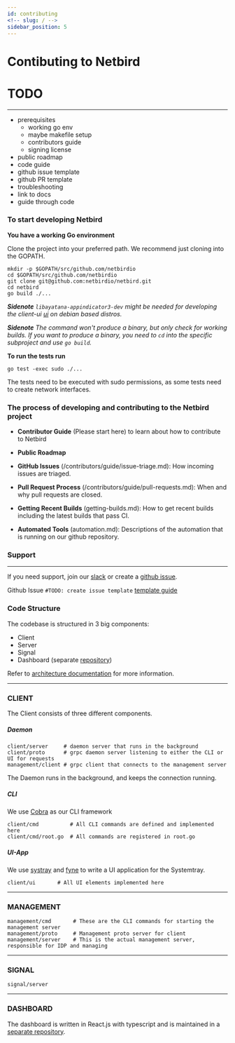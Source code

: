 ```yaml
---
id: contributing
<!-- slug: / -->
sidebar_position: 5
---
```


# Contibuting to Netbird

# TODO
---

* prerequisites 
    * working go env
    * maybe makefile setup
    * contributors guide
    * signing license
* public roadmap
* code guide
* github issue template
* github PR template
* troubleshooting
* link to docs
* guide through code


### To start developing Netbird

**You have a working Go environment**

Clone the project into your preferred path. We recommend just cloning into the GOPATH.

```
mkdir -p $GOPATH/src/github.com/netbirdio
cd $GOPATH/src/github.com/netbirdio
git clone git@github.com:netbirdio/netbird.git
cd netbird
go build ./...
```
**_Sidenote_** 
_`libayatana-appindicator3-dev` might be needed for developing 
the client-ui [ui](https://github.com/netbirdio/netbird/tree/main/client/ui) on debian based distros._

**_Sidenote_** 
_The command won't produce a binary, but only check for working builds.
If you want to produce a binary, you need to `cd` into the specific subproject and use `go build`._

**To run the tests run**

```
go test -exec sudo ./...
```

The tests need to be executed with sudo permissions, as some tests need to create network interfaces.


### The process of developing and contributing to the Netbird project

* **Contributor Guide** (Please start here) to learn about how to contribute to Netbird

* **Public Roadmap** [](https://github.com/netbirdio/netbird/projects/2)

* **GitHub Issues** (/contributors/guide/issue-triage.md): How incoming issues are triaged.

* **Pull Request Process** (/contributors/guide/pull-requests.md): When and why pull requests are closed.

* **Getting Recent Builds** (getting-builds.md): How to get recent builds including the latest builds that pass CI.

* **Automated Tools** (automation.md): Descriptions of the automation that is running on our github repository.

### Support
---
If you need support, join our [slack](https://join.slack.com/t/netbirdio/shared_invite/zt-vrahf41g-ik1v7fV8du6t0RwxSrJ96A) 
or create a [github issue](https://github.com/netbirdio/netbird/issues).

Github Issue `#TODO: create issue template` [template guide](https://docs.github.com/en/communities/using-templates-to-encourage-useful-issues-and-pull-requests/configuring-issue-templates-for-your-repository)


### Code Structure

The codebase is structured in 3 big components:
* Client
* Server
* Signal
* Dashboard (separate [repository](https://github.com/netbirdio/dashboard))

Refer to [architecture documentation](https://netbird.io/docs/overview/architecture) for more information.

---

### CLIENT
The Client consists of three different components.

##### Daemon

```
client/server     # daemon server that runs in the background
client/proto      # grpc daemon server listening to either the CLI or UI for requests
management/client # grpc client that connects to the management server
```
The Daemon runs in the background, and keeps the connection running.

##### CLI 
We use [Cobra](https://github.com/spf13/cobra) as our CLI framework
```
client/cmd          # All CLI commands are defined and implemented here
client/cmd/root.go  # All commands are registered in root.go
```

##### UI-App
We use [systray](https://github.com/getlantern/systray) and [fyne](https://github.com/fyne-io/fyne) to write a UI application for the Systemtray.
```
client/ui       # All UI elements implemented here 
```


---
### MANAGEMENT

```
management/cmd       # These are the CLI commands for starting the management server 
management/proto     # Management proto server for client
management/server    # This is the actual management server, responsible for IDP and managing
```


---
### SIGNAL

```
signal/server       
```


---
### DASHBOARD
The dashboard is written in React.js with typescript and is maintained in a [separate repository](https://github.com/netbirdio/dashboard).

